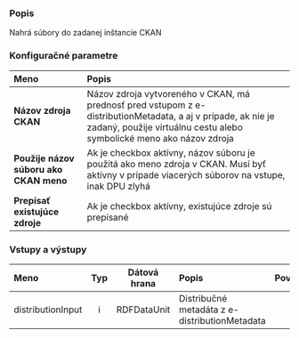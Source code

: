 ### Popis

Nahrá súbory do zadanej inštancie CKAN

### Konfiguračné parametre

| Meno | Popis |
|:----|:----|
|**Názov zdroja CKAN** | Názov zdroja vytvoreného v CKAN, má prednosť pred vstupom z e-distributionMetadata, a aj v prípade, ak nie je zadaný, použije virtuálnu cestu alebo symbolické meno ako názov zdroja |
|**Použije názov súboru ako CKAN meno** | Ak je checkbox aktívny, názov súboru je použitá ako meno zdroja v CKAN. Musí byť aktívny v prípade viacerých súborov na vstupe, inak DPU zlyhá |
|**Prepísať existujúce zdroje** | Ak je checkbox aktívny, existujúce zdroje sú prepísané |

### Vstupy a výstupy ###

|Meno |Typ | Dátová hrana | Popis | Povinné |
|:--------|:------:|:------:|:-------------|:---------------------:|
|distributionInput |i| RDFDataUnit| Distribučné metadáta z e-distributionMetadata ||